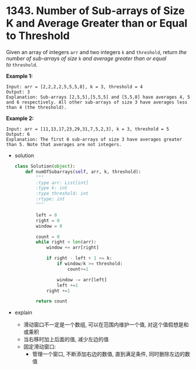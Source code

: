 # 1343. Number of Sub-arrays of Size K and Average Greater than or Equal to Threshold

Given an array of integers `arr` and two integers `k` and `threshold`, return *the number of sub-arrays of size* `k` *and average greater than or equal to* `threshold`.

**Example 1:**

```
Input: arr = [2,2,2,2,5,5,5,8], k = 3, threshold = 4
Output: 3
Explanation: Sub-arrays [2,5,5],[5,5,5] and [5,5,8] have averages 4, 5 and 6 respectively. All other sub-arrays of size 3 have averages less than 4 (the threshold).

```

**Example 2:**

```
Input: arr = [11,13,17,23,29,31,7,5,2,3], k = 3, threshold = 5
Output: 6
Explanation: The first 6 sub-arrays of size 3 have averages greater than 5. Note that averages are not integers.

```

- solution
    
    ```python
    class Solution(object):
        def numOfSubarrays(self, arr, k, threshold):
            """
            :type arr: List[int]
            :type k: int
            :type threshold: int
            :rtype: int
            """
    
            left = 0
            right = 0
            window = 0
    
            count = 0 
            while right < len(arr):
                window += arr[right]
    
                if right - left + 1 >= k:
                    if window/k >= threshold:
                        count+=1
    
                    window -= arr[left]
                    left +=1
                right +=1
    
            return count
    ```
    
- explain
    - 滑动窗口不一定是一个数组, 可以在范围内维护一个值, 对这个值假想是和或乘积
    - 当右移时加上后面的值, 减少左边的值
    - 固定滑动窗口:
        - 管理一个窗口, 不断添加右边的数值, 直到满足条件, 同时删除左边的数值